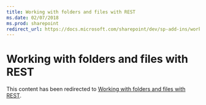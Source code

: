```yaml
---
title: Working with folders and files with REST
ms.date: 02/07/2018
ms.prod: sharepoint
redirect_url: https://docs.microsoft.com/sharepoint/dev/sp-add-ins/working-with-folders-and-files-with-rest
---
```



# Working with folders and files with REST

This content has been redirected to [Working with folders and files with REST](../../sp-add-ins/working-with-folders-and-files-with-rest.md).